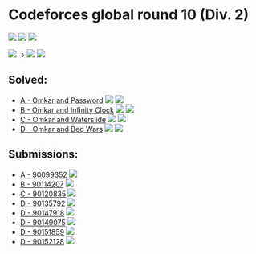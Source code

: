 # Codeforces global round 10 (Div. 2)

![](https://img.shields.io/badge/Participation-3-blueviolet)
![](https://img.shields.io/badge/Rank-2203-blue)
![](https://img.shields.io/badge/Points-2941-orange)

![](https://img.shields.io/badge/Newbie-923-lightgrey) →
![](https://img.shields.io/badge/Pupil-1240-lightgreen)
![](https://img.shields.io/badge/-%2B317-green)

## Solved:
* [A - Omkar and Password](https://codeforces.com/contest/1392/problem/A)
![](https://img.shields.io/badge/Time-00%3A12-yellowgreen)
![](https://img.shields.io/badge/Points-484%2F500-blue)
* [B - Omkar and Infinity Clock](https://codeforces.com/contest/1392/problem/B)
![](https://img.shields.io/badge/Time-00%3A31-yellowgreen)
![](https://img.shields.io/badge/Points-688%2F750-blue)
* [C - Omkar and Waterslide](https://codeforces.com/contest/1392/problem/C)
![](https://img.shields.io/badge/Time-00%3A41-yellowgreen)
![](https://img.shields.io/badge/Points-891%2F1000-blue)
* [D - Omkar and Bed Wars](https://codeforces.com/contest/1392/problem/D)
![](https://img.shields.io/badge/Time-01%3A58-yellowgreen)
![](https://img.shields.io/badge/Points-878%2F1500-blue)

## Submissions:
* [A - 90099352](https://codeforces.com/contest/1392/submission/90099352)
![](https://img.shields.io/badge/-Accepted-brightgreen)
* [B - 90114207](https://codeforces.com/contest/1392/submission/90114207)
![](https://img.shields.io/badge/-Accepted-brightgreen)
* [C - 90120835](https://codeforces.com/contest/1392/submission/90120835)
![](https://img.shields.io/badge/-Accepted-brightgreen)
* [D - 90135792](https://codeforces.com/contest/1392/submission/90135792)
![](https://img.shields.io/badge/-Failed%20test%202-red)
* [D - 90147918](https://codeforces.com/contest/1392/submission/90147918)
![](https://img.shields.io/badge/-Failed%20test%202-red)
* [D - 90149075](https://codeforces.com/contest/1392/submission/90149075)
![](https://img.shields.io/badge/-Failed%20test%202-red)
* [D - 90151859](https://codeforces.com/contest/1392/submission/90151859)
![](https://img.shields.io/badge/-Failed%20test%201-yellow)
* [D - 90152128](https://codeforces.com/contest/1392/submission/90152128)
![](https://img.shields.io/badge/-Accepted-brightgreen)
